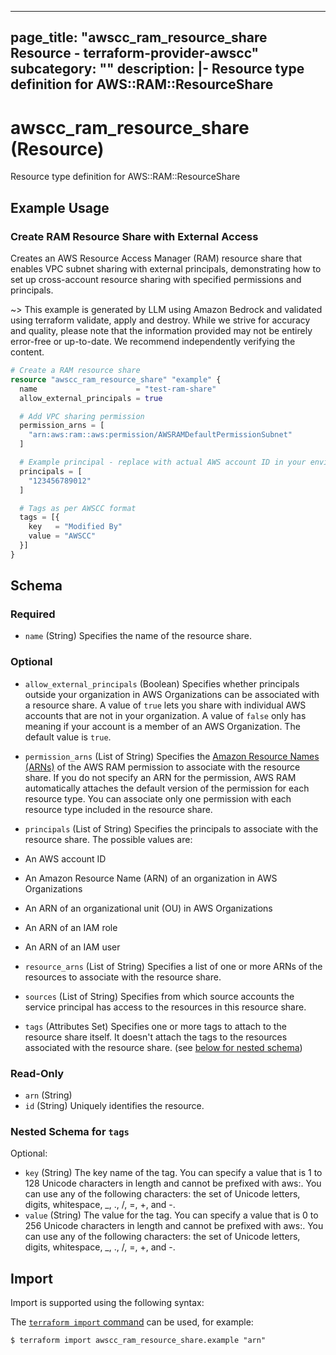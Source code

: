 
---
page_title: "awscc_ram_resource_share Resource - terraform-provider-awscc"
subcategory: ""
description: |-
  Resource type definition for AWS::RAM::ResourceShare
---

# awscc_ram_resource_share (Resource)

Resource type definition for AWS::RAM::ResourceShare

## Example Usage

### Create RAM Resource Share with External Access

Creates an AWS Resource Access Manager (RAM) resource share that enables VPC subnet sharing with external principals, demonstrating how to set up cross-account resource sharing with specified permissions and principals.

~> This example is generated by LLM using Amazon Bedrock and validated using terraform validate, apply and destroy. While we strive for accuracy and quality, please note that the information provided may not be entirely error-free or up-to-date. We recommend independently verifying the content.

```terraform
# Create a RAM resource share
resource "awscc_ram_resource_share" "example" {
  name                      = "test-ram-share"
  allow_external_principals = true

  # Add VPC sharing permission
  permission_arns = [
    "arn:aws:ram::aws:permission/AWSRAMDefaultPermissionSubnet"
  ]

  # Example principal - replace with actual AWS account ID in your environment
  principals = [
    "123456789012"
  ]

  # Tags as per AWSCC format
  tags = [{
    key   = "Modified By"
    value = "AWSCC"
  }]
}
```

<!-- schema generated by tfplugindocs -->
## Schema

### Required

- `name` (String) Specifies the name of the resource share.

### Optional

- `allow_external_principals` (Boolean) Specifies whether principals outside your organization in AWS Organizations can be associated with a resource share. A value of `true` lets you share with individual AWS accounts that are not in your organization. A value of `false` only has meaning if your account is a member of an AWS Organization. The default value is `true`.
- `permission_arns` (List of String) Specifies the [Amazon Resource Names (ARNs)](https://docs.aws.amazon.com/general/latest/gr/aws-arns-and-namespaces.html) of the AWS RAM permission to associate with the resource share. If you do not specify an ARN for the permission, AWS RAM automatically attaches the default version of the permission for each resource type. You can associate only one permission with each resource type included in the resource share.
- `principals` (List of String) Specifies the principals to associate with the resource share. The possible values are:

- An AWS account ID

- An Amazon Resource Name (ARN) of an organization in AWS Organizations

- An ARN of an organizational unit (OU) in AWS Organizations

- An ARN of an IAM role

- An ARN of an IAM user
- `resource_arns` (List of String) Specifies a list of one or more ARNs of the resources to associate with the resource share.
- `sources` (List of String) Specifies from which source accounts the service principal has access to the resources in this resource share.
- `tags` (Attributes Set) Specifies one or more tags to attach to the resource share itself. It doesn't attach the tags to the resources associated with the resource share. (see [below for nested schema](#nestedatt--tags))

### Read-Only

- `arn` (String)
- `id` (String) Uniquely identifies the resource.

<a id="nestedatt--tags"></a>
### Nested Schema for `tags`

Optional:

- `key` (String) The key name of the tag. You can specify a value that is 1 to 128 Unicode characters in length and cannot be prefixed with aws:. You can use any of the following characters: the set of Unicode letters, digits, whitespace, _, ., /, =, +, and -.
- `value` (String) The value for the tag. You can specify a value that is 0 to 256 Unicode characters in length and cannot be prefixed with aws:. You can use any of the following characters: the set of Unicode letters, digits, whitespace, _, ., /, =, +, and -.

## Import

Import is supported using the following syntax:

The [`terraform import` command](https://developer.hashicorp.com/terraform/cli/commands/import) can be used, for example:

```shell
$ terraform import awscc_ram_resource_share.example "arn"
```
